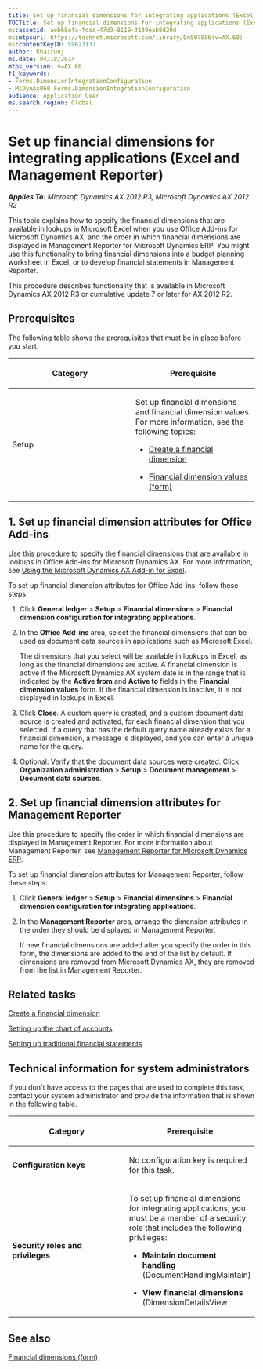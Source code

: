 ```yaml
---
title: Set up financial dimensions for integrating applications (Excel and Management Reporter)
TOCTitle: Set up financial dimensions for integrating applications (Excel and Management Reporter)
ms:assetid: aeb68efa-fdaa-47d3-8119-3139eab8d29d
ms:mtpsurl: https://technet.microsoft.com/library/Dn507086(v=AX.60)
ms:contentKeyID: 59623137
author: Khairunj
ms.date: 04/18/2014
mtps_version: v=AX.60
f1_keywords:
- Forms.DimensionIntegrationConfiguration
- MsDynAx060.Forms.DimensionIntegrationConfiguration
audience: Application User
ms.search.region: Global
---
```


# Set up financial dimensions for integrating applications (Excel and Management Reporter) 


_**Applies To:** Microsoft Dynamics AX 2012 R3, Microsoft Dynamics AX 2012 R2_

This topic explains how to specify the financial dimensions that are available in lookups in Microsoft Excel when you use Office Add-ins for Microsoft Dynamics AX, and the order in which financial dimensions are displayed in Management Reporter for Microsoft Dynamics ERP. You might use this functionality to bring financial dimensions into a budget planning worksheet in Excel, or to develop financial statements in Management Reporter.

This procedure describes functionality that is available in Microsoft Dynamics AX 2012 R3 or cumulative update 7 or later for AX 2012 R2.

## Prerequisites

The following table shows the prerequisites that must be in place before you start.

<table>
<colgroup>
<col style="width: 50%" />
<col style="width: 50%" />
</colgroup>
<thead>
<tr class="header">
<th><p>Category</p></th>
<th><p>Prerequisite</p></th>
</tr>
</thead>
<tbody>
<tr class="odd">
<td><p>Setup</p></td>
<td><p>Set up financial dimensions and financial dimension values. For more information, see the following topics:</p>
<ul>
<li><p><a href="create-a-financial-dimension.md">Create a financial dimension</a></p></li>
<li><p><a href="https://technet.microsoft.com/library/hh242667(v=ax.60)">Financial dimension values (form)</a></p></li>
</ul></td>
</tr>
</tbody>
</table>


## 1\. Set up financial dimension attributes for Office Add-ins

Use this procedure to specify the financial dimensions that are available in lookups in Office Add-ins for Microsoft Dynamics AX. For more information, see [Using the Microsoft Dynamics AX Add-in for Excel](using-the-microsoft-dynamics-ax-add-in-for-excel.md).

To set up financial dimension attributes for Office Add-ins, follow these steps:

1.  Click **General ledger** \> **Setup** \> **Financial dimensions** \> **Financial dimension configuration for integrating applications**.

2.  In the **Office Add-ins** area, select the financial dimensions that can be used as document data sources in applications such as Microsoft Excel.
    
    The dimensions that you select will be available in lookups in Excel, as long as the financial dimensions are active. A financial dimension is active if the Microsoft Dynamics AX system date is in the range that is indicated by the **Active from** and **Active to** fields in the **Financial dimension values** form. If the financial dimension is inactive, it is not displayed in lookups in Excel.

3.  Click **Close**. A custom query is created, and a custom document data source is created and activated, for each financial dimension that you selected. If a query that has the default query name already exists for a financial dimension, a message is displayed, and you can enter a unique name for the query.

4.  Optional: Verify that the document data sources were created. Click **Organization administration** \> **Setup** \> **Document management** \> **Document data sources**.

## 2\. Set up financial dimension attributes for Management Reporter

Use this procedure to specify the order in which financial dimensions are displayed in Management Reporter. For more information about Management Reporter, see [Management Reporter for Microsoft Dynamics ERP](http://go.microsoft.com/fwlink/?linkid=324762).

To set up financial dimension attributes for Management Reporter, follow these steps:

1.  Click **General ledger** \> **Setup** \> **Financial dimensions** \> **Financial dimension configuration for integrating applications**.

2.  In the **Management Reporter** area, arrange the dimension attributes in the order they should be displayed in Management Reporter.
    
    If new financial dimensions are added after you specify the order in this form, the dimensions are added to the end of the list by default. If dimensions are removed from Microsoft Dynamics AX, they are removed from the list in Management Reporter.

## Related tasks

[Create a financial dimension](create-a-financial-dimension.md)

[Setting up the chart of accounts](setting-up-the-chart-of-accounts.md)

[Setting up traditional financial statements](setting-up-traditional-financial-statements.md)

## Technical information for system administrators

If you don't have access to the pages that are used to complete this task, contact your system administrator and provide the information that is shown in the following table.

<table>
<colgroup>
<col style="width: 50%" />
<col style="width: 50%" />
</colgroup>
<thead>
<tr class="header">
<th><p>Category</p></th>
<th><p>Prerequisite</p></th>
</tr>
</thead>
<tbody>
<tr class="odd">
<td><p><strong>Configuration keys</strong></p></td>
<td><p>No configuration key is required for this task.</p></td>
</tr>
<tr class="even">
<td><p><strong>Security roles and privileges</strong></p></td>
<td><p>To set up financial dimensions for integrating applications, you must be a member of a security role that includes the following privileges:</p>
<ul>
<li><p><strong>Maintain document handling</strong> (DocumentHandlingMaintain)</p></li>
<li><p><strong>View financial dimensions</strong> (DimensionDetailsView</p></li>
</ul></td>
</tr>
</tbody>
</table>


## See also

[Financial dimensions (form)](https://technet.microsoft.com/library/hh209534\(v=ax.60\))

  


